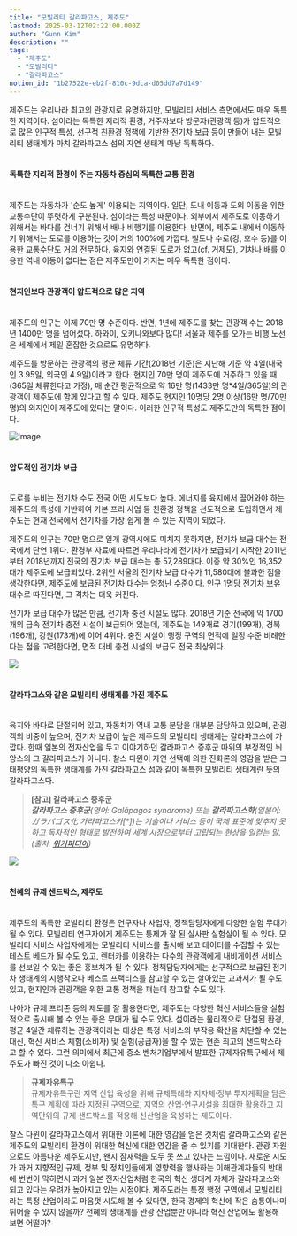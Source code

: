 ```yaml
---
title: "모빌리티 갈라파고스, 제주도"
lastmod: 2025-03-12T02:22:00.000Z
author: "Gunn Kim"
description: ""
tags:
  - "제주도"
  - "모빌리티"
  - "갈라파고스"
notion_id: "1b27522e-eb2f-810c-9dca-d05dd7a7d149"
---
```


제주도는 우리나라 최고의 관광지로 유명하지만, 모빌리티 서비스 측면에서도 매우 독특한 지역이다. 섬이라는 독특한 지리적 환경, 거주자보다 방문자(관광객 등)가 압도적으로 많은 인구적 특성, 선구적 친환경 정책에 기반한 전기차 보급 등이 만들어 내는 모빌리티 생태계가 마치 갈라파고스 섬의 자연 생태계 마냥 독특하다.
<br /><br />

#### **독특한 지리적 환경이 주는 자동차 중심의 독특한 교통 환경**

<br />
제주도는 자동차가 '순도 높게' 이용되는 지역이다. 일단, 도내 이동과 도외 이동을 위한 교통수단이 뚜렷하게 구분된다. 섬이라는 특성 때문이다. 외부에서 제주도로 이동하기 위해서는 바다를 건너기 위해서 배나 비행기를 이용한다. 반면에, 제주도 내에서 이동하기 위해서는 도로를 이용하는 것이 거의 100%에 가깝다. 철도나 수로(강, 호수 등)를 이용한 교통수단도 거의 전무하다. 육지와 연결된 도로가 없고(cf. 거제도), 기차나 배를 이용한 역내 이동이 없다는 점은 제주도만이 가지는 매우 독특한 점이다.
<br /><br />

#### **현지인보다 관광객이 압도적으로 많은 지역**

<br />
제주도의 인구는 이제 70만 명 수준이다. 반면, 1년에 제주도를 찾는 관광객 수는 2018년 1400만 명을 넘어섰다. 하와이, 오키나와보다 많다! 서울과 제주를 오가는 비행 노선은 세계에서 제일 혼잡한 것으로도 유명하다.

제주도를 방문하는 관광객의 평균 체류 기간(2018년 기준)은 지난해 기준 약 4일(내국인 3.95일, 외국인 4.9일)이라고 한다. 현지인 70만 명이 제주도에 거주하고 있을 때(365일 체류한다고 가정), 매 순간 평균적으로 약 16만 명(1433만 명*4일/365일)의 관광객이 제주도에 함께 있다고 할 수 있다. 제주도 현지인 10명당 2명 이상(16만 명/70만 명)의 외지인이 제주도에 있다는 말이다. 이러한 인구적 특성도 제주도만의 독특한 점이다.

![Image](https://i.imgur.com/jk1Lcgh.png)
<br /><br />

#### **압도적인 전기차 보급**

<br /> 도로를 누비는 전기차 수도 전국 어떤 시도보다 높다. 에너지를 육지에서 끌어와야 하는 제주도의 특성에 기반하여 카본 프리 사업 등 친환경 정책을 선도적으로 도입하면서 제주도는 현재 전국에서 전기차를 가장 쉽게 볼 수 있는 지역이 되었다.

제주도의 인구는 70만 명으로 일개 광역시에도 미치지 못하지만, 전기차 보급 대수는 전국에서 단연 1위다. 환경부 자료에 따르면 우리나라에 전기차가 보급되기 시작한 2011년부터 2018년까지 전국의 전기차 보급 대수는 총 57,289대다. 이중 약 30%인 16,352대가 제주도에 보급되었다. 2위인 서울의 전기차 보급 대수가 11,580대에 불과한 점을 생각한다면, 제주도에 보급된 전기차 대수는 엄청난 수준이다. 인구 1명당 전기차 보유 대수로 따진다면, 그 격차는 더욱 커진다.

전기차 보급 대수가 많은 만큼, 전기차 충전 시설도 많다. 2018년 기준 전국에 약 1700개의 급속 전기차 충전 시설이 보급되어 있는데, 제주도는 149개로 경기(199개), 경북(196개), 강원(173개)에 이어 4위다. 충전 시설이 행정 구역의 면적에 일정 수준 비례한다는 점을 고려한다면, 면적 대비 충전 시설의 보급도 전국 최상위다.

![](https://render.fineartamerica.com/images/rendered/default/print/5.875/8.000/break/images/artworkimages/medium/1/charles-darwin-on-the-galapagos-islands-andrew-howat.jpg)
<br /><br />

#### **갈라파고스와 같은 모빌리티 생태계를 가진 제주도**

<br />
육지와 바다로 단절되어 있고, 자동차가 역내 교통 분담을 대부분 담당하고 있으며, 관광객의 비중이 높으며, 전기차 보급이 높은 제주도의 모빌리티 생태계는 갈라파고스에 가깝다. 한때 일본의 전자산업을 두고 이야기하던 갈라파고스 증후군 따위의 부정적인 뉘앙스의 그 갈라파고스가 아니다. 찰스 다윈이 자연 선택에 의한 진화론의 영감을 받은 그 태평양의 독특한 생태계를 가진 갈라파고스 섬과 같이 독특한 모빌리티 생태계란 뜻의 갈라파고스다.

> **\[참고\] 갈라파고스 증후군**<br />
> **_갈라파고스 증후군_**_(영어: Galápagos syndrome) 또는 **갈라파고스화**(일본어: ガラパゴス化 가라파고스카\[*\])는 기술이나 서비스 등이 국제 표준에 맞추지 못하고 독자적인 형태로 발전하여 세계 시장으로부터 고립되는 현상을 일컫는 말. (출처:_ [_위키피디아_](https://ko.wikipedia.org/wiki/%EA%B0%88%EB%9D%BC%ED%8C%8C%EA%B3%A0%EC%8A%A4%ED%99%94)_)_

![](https://www.adventurouschild.com/wp-content/uploads/2016/05/Sandbox-6-x-6.jpg)
<br /><br />

#### **천혜의 규제 샌드박스, 제주도**

<br />
제주도의 독특한 모빌리티 환경은 연구자나 사업자, 정책담당자에게 다양한 실험 무대가 될 수 있다. 모빌리티 연구자에게 제주도는 통제가 잘 된 실사판 실험실이 될 수 있다. 모빌리티 서비스 사업자에게는 모빌리티 서비스를 출시해 보고 데이터를 수집할 수 있는 테스트 베드가 될 수도 있고, 렌터카를 이용하는 다수의 관광객에게 내비게이션 서비스를 선보일 수 있는 좋은 홍보처가 될 수 있다. 정책담당자에게는 선구적으로 보급된 전기차 생태계의 시행착오나 베스트 프랙티스를 참고할 수 있는 살아있는 교과서가 될 수도 있고, 현지인과 관광객을 위한 교통 정책을 펴는데 참고할 수도 있다. 

나아가 규제 프리존 등의 제도를 잘 활용한다면, 제주도는 다양한 혁신 서비스들을 실험적으로 출시해 볼 수 있는 좋은 무대가 될 수도 있다. 섬이라는 물리적으로 단절된 환경, 평균 4일간 체류하는 관광객이라는 대상은 특정 서비스의 부작용 확산을 차단할 수 있는 대신, 혁신 서비스 체험(소비자) 및 실험(공급자)을 할 수 있는 현존 최고의 샌드박스라고 할 수 있다. 그런 의미에서 최근에 중소 벤처기업부에서 발표한 규제자유특구에서 제주도가 빠진 것이 다소 아쉽다.

> **규제자유특구** <br />
> 규제자유특구란 지역 산업 육성을 위해 규제특례와 지자체·정부 투자계획을 담은 특구 계획에 따라 지정된 구역으로, 지역의 산업·연구시설을 최대한 활용하고 지역단위의 규제 샌드박스를 적용해 신산업을 육성하는 제도이다.

찰스 다윈이 갈라파고스에서 위대한 이론에 대한 영감을 얻은 것처럼 갈라파고스와 같은 제주도의 모빌리티 환경이 위대한 혁신에 대한 영감을 줄 수 있기를 기대한다. 관광 자원으로도 아름다운 제주도지만, 왠지 잠재력을 모두 못 쓰고 있다는 느낌이다. 새로운 시도가 과거 지향적인 규제, 정부 및 정치인들에게 영향력을 행사하는 이해관계자들의 반대에 번번이 막히면서 과거 일본 전자산업처럼 한국의 혁신 생태계 자체가 갈라파고스와 되고 있다는 우려가 높아지고 있는 시점이다. 제주도라는 특정 행정 구역에서 모빌리티라는 특정 산업이라도 마음껏 시도해 볼 수 있다면, 한국 경제의 혁신에 작은 숨통이나마 튀어줄 수 있지 않을까? 천혜의 생태계를 관광 산업뿐만 아니라 혁신 산업에도 활용해 보면 어떨까?

